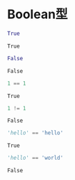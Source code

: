 # Boolean型


```python
True
```




    True




```python
False
```




    False




```python
1 == 1
```




    True




```python
1 != 1
```




    False




```python
'hello' == 'hello'
```




    True




```python
'hello' == 'world'
```




    False




```python

```
